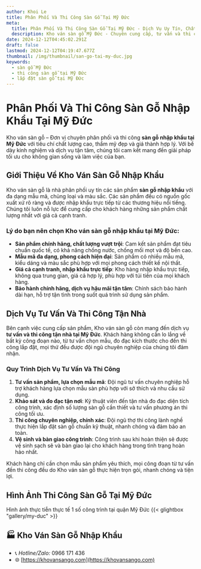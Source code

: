 ```yaml
---
author: Khoi Le
title: Phân Phối Và Thi Công Sàn Gỗ Tại Mỹ Đức
meta:
  title: Phân Phối Và Thi Công Sàn Gỗ Tại Mỹ Đức - Dịch Vụ Uy Tín, Chất Lượng
  description: Kho ván sàn gỗ Mỹ Đức - Chuyên cung cấp, tư vấn và thi công sàn gỗ công nghiệp chất lượng cao. Dịch vụ uy tín, giá thành hợp lý.
date: 2024-12-12T04:45:02.291Z
draft: false
lastmod: 2024-12-12T04:19:47.677Z
thumbnail: /img/thumbnail/san-go-tai-my-duc.jpg
keywords:
  - sàn gỗ Mỹ Đức
  - thi công sàn gỗ tại Mỹ Đức
  - lắp đặt sàn gỗ tại Mỹ Đức
---
```



# Phân Phối Và Thi Công Sàn Gỗ Nhập Khẩu Tại Mỹ Đức

Kho ván sàn gỗ – Đơn vị chuyên phân phối và thi công **sàn gỗ nhập khẩu tại Mỹ Đức** với tiêu chí chất lượng cao, thẩm mỹ đẹp và giá thành hợp lý. Với bề dày kinh nghiệm và dịch vụ tận tâm, chúng tôi cam kết mang đến giải pháp tối ưu cho không gian sống và làm việc của bạn.

## Giới Thiệu Về Kho Ván Sàn Gỗ Nhập Khẩu

Kho ván sàn gỗ là nhà phân phối uy tín các sản phẩm **sàn gỗ nhập khẩu** với đa dạng mẫu mã, chủng loại và màu sắc. Các sản phẩm đều có nguồn gốc xuất xứ rõ ràng và được nhập khẩu trực tiếp từ các thương hiệu nổi tiếng. Chúng tôi luôn nỗ lực để cung cấp cho khách hàng những sản phẩm chất lượng nhất với giá cả cạnh tranh.

### Lý do bạn nên chọn **Kho ván sàn gỗ nhập khẩu tại Mỹ Đức**:

- **Sản phẩm chính hãng, chất lượng vượt trội**: Cam kết sản phẩm đạt tiêu chuẩn quốc tế, có khả năng chống nước, chống mối mọt và độ bền cao.
- **Mẫu mã đa dạng, phong cách hiện đại**: Sản phẩm có nhiều mẫu mã, kiểu dáng và màu sắc phù hợp với mọi phong cách thiết kế nội thất.
- **Giá cả cạnh tranh, nhập khẩu trực tiếp**: Kho hàng nhập khẩu trực tiếp, không qua trung gian, giá cả hợp lý, phù hợp với túi tiền của mọi khách hàng.
- **Bảo hành chính hãng, dịch vụ hậu mãi tận tâm**: Chính sách bảo hành dài hạn, hỗ trợ tận tình trong suốt quá trình sử dụng sản phẩm.

## Dịch Vụ Tư Vấn Và Thi Công Tận Nhà

Bên cạnh việc cung cấp sản phẩm, Kho ván sàn gỗ còn mang đến dịch vụ **tư vấn và thi công tận nhà tại Mỹ Đức**. Khách hàng không cần lo lắng về bất kỳ công đoạn nào, từ tư vấn chọn mẫu, đo đạc kích thước cho đến thi công lắp đặt, mọi thứ đều được đội ngũ chuyên nghiệp của chúng tôi đảm nhận.

### Quy Trình Dịch Vụ Tư Vấn Và Thi Công

1. **Tư vấn sản phẩm, lựa chọn mẫu mã**: Đội ngũ tư vấn chuyên nghiệp hỗ trợ khách hàng lựa chọn mẫu sàn phù hợp với sở thích và nhu cầu sử dụng.
2. **Khảo sát và đo đạc tận nơi**: Kỹ thuật viên đến tận nhà đo đạc diện tích công trình, xác định số lượng sàn gỗ cần thiết và tư vấn phương án thi công tối ưu.
3. **Thi công chuyên nghiệp, chính xác**: Đội ngũ thợ thi công lành nghề thực hiện lắp đặt sàn gỗ chuẩn kỹ thuật, nhanh chóng và đảm bảo an toàn.
4. **Vệ sinh và bàn giao công trình**: Công trình sau khi hoàn thiện sẽ được vệ sinh sạch sẽ và bàn giao lại cho khách hàng trong tình trạng hoàn hảo nhất.

Khách hàng chỉ cần chọn mẫu sản phẩm yêu thích, mọi công đoạn từ tư vấn đến thi công đều do Kho ván sàn gỗ thực hiện trọn gói, nhanh chóng và tiện lợi.

## Hình Ảnh Thi Công Sàn Gỗ Tại Mỹ Đức

Hình ảnh thực tiễn thực tế 1 số công trình tại quận Mỹ Đức
{{< glightbox "gallery/my-duc" >}}

## 🏭 Kho Ván Sàn Gỗ Nhập Khẩu

- 📞 *Hotline/Zalo:*  0966 171 436
- 🌐 [https://khovansango.com](https://khovansango.com)

